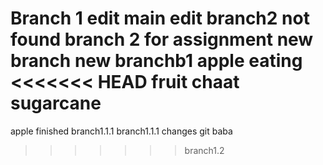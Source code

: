 Branch 1 edit
main edit 
branch2 not found
branch 2 for assignment
new branch 
new branchb1
apple eating
<<<<<<< HEAD
fruit chaat
sugarcane
=======
apple finished
branch1.1.1
branch1.1.1 changes
git baba
>>>>>>> branch1.2
